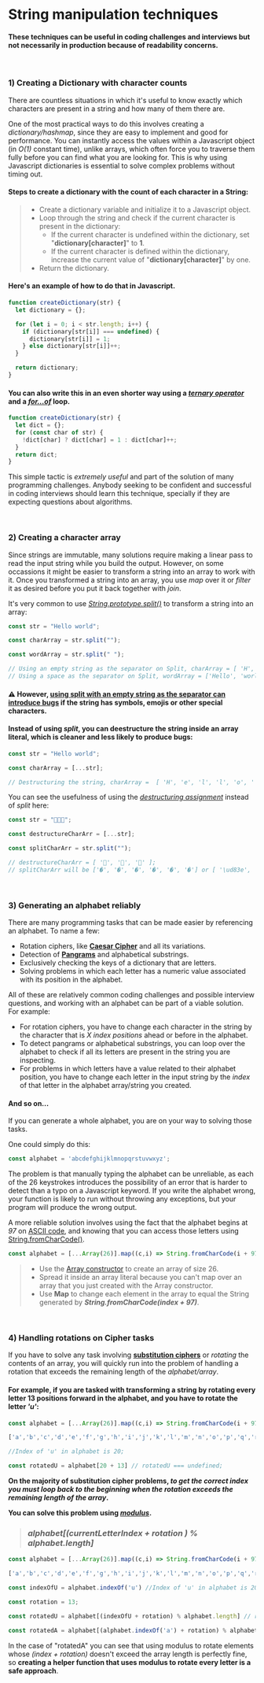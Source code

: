 # String manipulation techniques

#### These techniques can be useful in coding challenges and interviews but not necessarily in production because of readability concerns.
&nbsp;

### 1) Creating a Dictionary with character counts

There are countless situations in which it's useful to know exactly which characters are present in a string and how many of them there are.

One of the most practical ways to do this involves creating a *dictionary/hashmap*, since they are easy to implement and good for performance. You can instantly access the values within a Javascript object (in *O(1)* constant time), unlike arrays, which often force you to traverse them fully before you can find what you are looking for. This is why using Javascript dictionaries is essential to solve complex problems without timing out.

#### Steps to create a dictionary with the count of each character in a String:

> * Create a dictionary variable and initialize it to a Javascript object.
> * Loop through the string and check if the current character is present in the dictionary:
>   * If the current character is undefined within the dictionary, set "**dictionary[character]**" to **1**.  
>   * If the current character is defined within the dictionary, increase the current value of "**dictionary[character]**" by one.
> * Return the dictionary.

#### Here's an example of how to do that in Javascript.

```javascript
function createDictionary(str) {
  let dictionary = {};

  for (let i = 0; i < str.length; i++) {
    if (dictionary[str[i]] === undefined) {
      dictionary[str[i]] = 1;
    } else dictionary[str[i]]++;
  }

  return dictionary;
}
```

#### You can also write this in an even shorter way using a [*ternary operator*](https://developer.mozilla.org/en-US/docs/Web/JavaScript/Reference/Operators/Conditional_Operator) and a [*for...of*](https://developer.mozilla.org/en-US/docs/Web/JavaScript/Reference/Statements/for...of) loop.

```javascript
function createDictionary(str) {
  let dict = {};
  for (const char of str) {
    !dict[char] ? dict[char] = 1 : dict[char]++;
  }
  return dict;
}
```

This simple tactic is *extremely useful* and part of the solution of many programming challenges. Anybody seeking to be confident and successful in coding interviews should learn this technique, specially if they are expecting questions about algorithms.

&nbsp;

### 2) Creating a character array

Since strings are immutable, many solutions require making a linear pass to read the input string while you build the output. However, on some occassions it might be easier to transform a string into an array to work with it. Once you transformed a string into an array, you use *map* over it or *filter* it as desired before you put it back together with *join*.

It's very common to use [*String.prototype.split()*](https://developer.mozilla.org/en-US/docs/Web/JavaScript/Reference/Global_Objects/String/split) to transform a string into an array:

```javascript
const str = "Hello world";

const charArray = str.split("");

const wordArray = str.split(" ");

// Using an empty string as the separator on Split, charArray = [ 'H', 'e', 'l', 'l', 'o', ' ', 'w', 'o', 'r', 'l', 'd' ];
// Using a space as the separator on Split, wordArray = ['Hello', 'world'];
```

#### ⚠ However, [**using split with an empty string as the separator can introduce bugs**](https://stackoverflow.com/questions/4547609/how-to-get-character-array-from-a-string/34717402#34717402) if the string has symbols, emojis or other special characters.

#### Instead of using *split*, you can **deestructure the string inside an array literal**, which is cleaner and less likely to produce bugs:

```javascript
const str = "Hello world";

const charArray = [...str];

// Destructuring the string, charArray =  [ 'H', 'e', 'l', 'l', 'o', ' ', 'w', 'o', 'r', 'l', 'd' ];

```

You can see the usefulness of using the [*destructuring assignment*](https://developer.mozilla.org/en-US/docs/Web/JavaScript/Reference/Operators/Destructuring_assignment) instead of *split* here:

```javascript
const str = "🦋💖🔆";

const destructureCharArr = [...str];

const splitCharArr = str.split("");

// destructureCharArr = [ '🦋', '💖', '🔆' ];
// splitCharArr will be ['�', '�', '�', '�', '�', '�'] or [ '\ud83e', '\udd8b', '\ud83d', '\udc96', '\ud83d', '\udd06' ];
```
&nbsp;
### 3) Generating an alphabet reliably

There are many programming tasks that can be made easier by referencing an alphabet. To name a few:

* Rotation ciphers, like [**Caesar Cipher**](https://en.wikipedia.org/wiki/Caesar_cipher) and all its variations.
* Detection of [**Pangrams**](https://en.wikipedia.org/wiki/Pangram) and alphabetical substrings.
* Exclusively checking the keys of a dictionary that are letters.
* Solving problems in which each letter has a numeric value associated with its position in the alphabet.

All of these are relatively common coding challenges and possible interview questions, and working with an alphabet can be part of a viable solution. For example:

* For rotation ciphers, you have to change each character in the string by the character that is *X index positions* ahead or before in the alphabet.
* To detect pangrams or alphabetical substrings, you can loop over the alphabet to check if all its letters are present in the string you are inspecting.
* For problems in which letters have a value related to their alphabet position, you have to change each letter in the input string by the *index* of that letter in the alphabet array/string you created.

#### And so on...

If you can generate a whole alphabet, you are on your way to solving those tasks.

One could simply do this:
```javascript
const alphabet = 'abcdefghijklmnopqrstuvwxyz';
```

The problem is that manually typing the alphabet can be unreliable, as each of the 26 keystrokes introduces the possibility of an error that is harder to detect than a typo on a Javascript keyword. If you write the alphabet wrong, your function is likely to run without throwing any exceptions, but your program will produce the wrong output.

A more reliable solution involves using the fact that the alphabet begins at *97* on [ASCII code](https://www.ascii-code.com/), and knowing that you can access those letters using [String.fromCharCode()](https://developer.mozilla.org/en-US/docs/Web/JavaScript/Reference/Global_Objects/String/fromCharCode).

```javascript
const alphabet = [...Array(26)].map((c,i) => String.fromCharCode(i + 97));
```

> * Use the [Array constructor](https://developer.mozilla.org/en-US/docs/Web/JavaScript/Reference/Global_Objects/Array/Array) to create an array of size 26.
> * Spread it inside an array literal because you can't map over an array that you just created with the Array constructor.
> * Use **Map** to change each element in the array to equal the String generated by ***String.fromCharCode(index + 97)***.

&nbsp;

### 4) Handling rotations on Cipher tasks

If you have to solve any task involving [**substitution ciphers**](https://en.wikipedia.org/wiki/Substitution_cipher) or *rotating* the contents of an array, you will quickly run into the problem of handling a rotation that exceeds the remaining length of the *alphabet/array*.

#### For example, if you are tasked with transforming a string by rotating every letter 13 positions forward in the alphabet, and you have to rotate the letter *'u'*:

```javascript
const alphabet = [...Array(26)].map((c,i) => String.fromCharCode(i + 97));

['a','b','c','d','e','f','g','h','i','j','k','l','m','n','o','p','q','r','s','t','u','v','w','x','y','z'];

//Index of 'u' in alphabet is 20;

const rotatedU = alphabet[20 + 13] // rotatedU === undefined;

```

**On the majority of substitution cipher problems, _to get the correct index you must *loop back* to the beginning when the rotation exceeds the remaining length of the array_.**

**You can solve this problem using [_modulus_](https://en.wikipedia.org/wiki/Modulo_operation).**

> ### *alphabet[(currentLetterIndex + rotation ) % alphabet.length]*

```javascript
const alphabet = [...Array(26)].map((c,i) => String.fromCharCode(i + 97));

['a','b','c','d','e','f','g','h','i','j','k','l','m','n','o','p','q','r','s','t','u','v','w','x','y','z'];

const indexOfU = alphabet.indexOf('u') //Index of 'u' in alphabet is 20;

const rotation = 13;

const rotatedU = alphabet[(indexOfU + rotation) % alphabet.length] // rotatedU === 'h';

const rotatedA = alphabet[(alphabet.indexOf('a') + rotation) % alphabet.length] // rotatedA === 'n';

```
In the case of "rotatedA" you can see that using modulus to rotate elements whose *(index + rotation)* doesn't exceed the array length is perfectly fine, so **creating a helper function that uses modulus to rotate every letter is a safe approach**.
